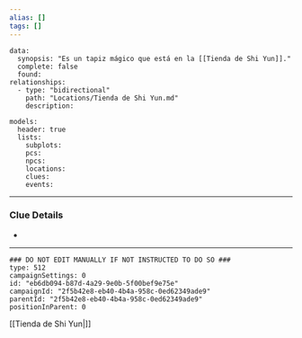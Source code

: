 ```yaml
---
alias: []
tags: []
---
```

```RpgManagerData
data: 
  synopsis: "Es un tapiz mágico que está en la [[Tienda de Shi Yun]]."
  complete: false
  found: 
relationships: 
  - type: "bidirectional"
    path: "Locations/Tienda de Shi Yun.md"
    description: 
```
```RpgManager
models: 
  header: true
  lists: 
    subplots: 
    pcs: 
    npcs: 
    locations: 
    clues: 
    events: 
```
---
### Clue Details
 - 

---
```RpgManagerID
### DO NOT EDIT MANUALLY IF NOT INSTRUCTED TO DO SO ###
type: 512
campaignSettings: 0
id: "eb6db094-b87d-4a29-9e0b-5f00bef9e75e"
campaignId: "2f5b42e8-eb40-4b4a-958c-0ed62349ade9"
parentId: "2f5b42e8-eb40-4b4a-958c-0ed62349ade9"
positionInParent: 0
```
[[Tienda de Shi Yun|]]
